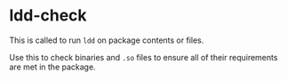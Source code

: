 # ldd-check

This is called to run `ldd` on package contents or files.

Use this to check binaries and `.so` files to ensure all of their requirements
are met in the package.
